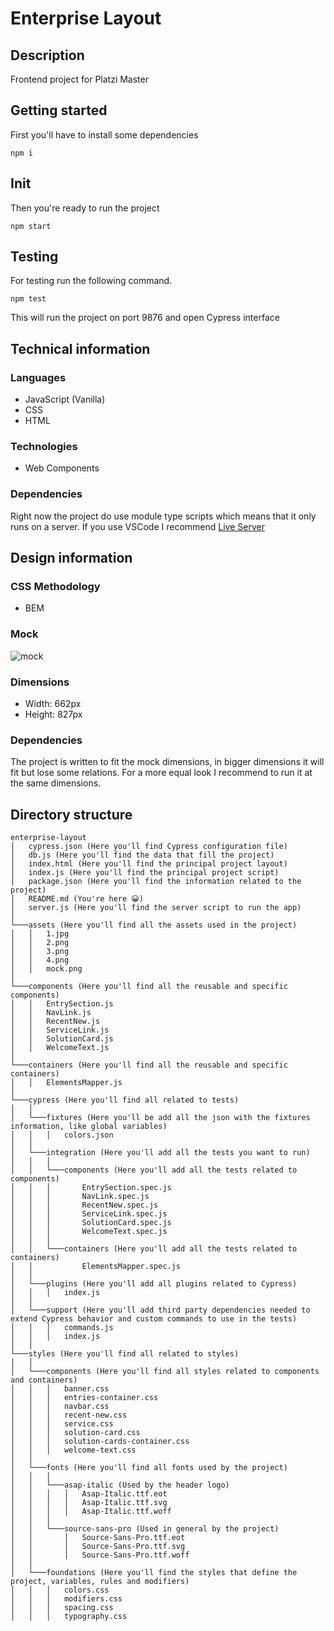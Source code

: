 # Enterprise Layout

## Description

Frontend project for Platzi Master

## Getting started

First you'll have to install some dependencies

``npm i``

## Init

Then you're ready to run the project

``npm start``

## Testing

For testing run the following command.

``npm test``

This will run the project on port 9876 and open Cypress interface

## Technical information

### Languages

- JavaScript (Vanilla)
- CSS
- HTML

### Technologies

- Web Components

### Dependencies

Right now the project do use module type scripts which means that it only runs on a server. If you use VSCode I recommend [Live Server](https://marketplace.visualstudio.com/items?itemName=ritwickdey.LiveServer)

## Design information

### CSS Methodology

- BEM

### Mock

![mock](./assets/mock.png)

### Dimensions

- Width: 662px
- Height: 827px

### Dependencies

The project is written to fit the mock dimensions, in bigger dimensions it will fit but lose some relations. For a more equal look I recommend to run it at the same dimensions.

## Directory structure

```
enterprise-layout
│   cypress.json (Here you'll find Cypress configuration file)
│   db.js (Here you'll find the data that fill the project)
│   index.html (Here you'll find the principal project layout)
│   index.js (Here you'll find the principal project script)
│   package.json (Here you'll find the information related to the project)
│   README.md (You're here 😀)
│   server.js (Here you'll find the server script to run the app)
│
└───assets (Here you'll find all the assets used in the project)
│   │   1.jpg
│   │   2.png
│   │   3.png
│   │   4.png
│   │   mock.png
│
└───components (Here you'll find all the reusable and specific components)
│   │   EntrySection.js
│   │   NavLink.js
│   │   RecentNew.js
│   │   ServiceLink.js
│   │   SolutionCard.js
│   │   WelcomeText.js
│
└───containers (Here you'll find all the reusable and specific containers)
│   │   ElementsMapper.js
│
└───cypress (Here you'll find all related to tests)
│   │
│   └───fixtures (Here you'll be add all the json with the fixtures information, like global variables)
│   │   │   colors.json
│   │
│   └───integration (Here you'll add all the tests you want to run)
│   │   │
│   │   └───components (Here you'll add all the tests related to components)
│   │   │       EntrySection.spec.js
│   │   │       NavLink.spec.js
│   │   │       RecentNew.spec.js
│   │   │       ServiceLink.spec.js
│   │   │       SolutionCard.spec.js
│   │   │       WelcomeText.spec.js
│   │   │
│   │   └───containers (Here you'll add all the tests related to containers)
│   │           ElementsMapper.spec.js
│   │
│   └───plugins (Here you'll add all plugins related to Cypress)
│   │   │   index.js
│   │
│   └───support (Here you'll add third party dependencies needed to extend Cypress behavior and custom commands to use in the tests)
│   │   │   commands.js
│   │   │   index.js
│   │
└───styles (Here you'll find all related to styles)
│   │
│   └───components (Here you'll find all styles related to components and containers)
│   │   │   banner.css
│   │   │   entries-container.css
│   │   │   navbar.css
│   │   │   recent-new.css
│   │   │   service.css
│   │   │   solution-card.css
│   │   │   solution-cards-container.css
│   │   │   welcome-text.css
│   │
│   └───fonts (Here you'll find all fonts used by the project)
│   │   │
│   │   └───asap-italic (Used by the header logo)
│   │   │   │   Asap-Italic.ttf.eot
│   │   │   │   Asap-Italic.ttf.svg
│   │   │   │   Asap-Italic.ttf.woff
│   │   │
│   │   └───source-sans-pro (Used in general by the project)
│   │       │   Source-Sans-Pro.ttf.eot
│   │       │   Source-Sans-Pro.ttf.svg
│   │       │   Source-Sans-Pro.ttf.woff
│   │
│   └───foundations (Here you'll find the styles that define the project, variables, rules and modifiers)
│   │   │   colors.css
│   │   │   modifiers.css
│   │   │   spacing.css
│   │   │   typography.css
```